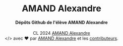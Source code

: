 <a name="top"></a>
<a name="readme-head"><div id="readme-head" align="center">
    <h1 id="readme-title">AMAND Alexandre</h1>
    <h4 id="readme-description">Dépôts Github de l'élève AMAND Alexandre</h4>
</div></a>
<a name="readme-footer"><p id="readme-footer" align="center">CL 2024 <a id="readme-footer-repo" href="https://github.com/BTSSIO-PERGAUD/SIO1_2024_AMAND">AMAND Alexandre</a><br>&lt;/&gt; avec ❤ par <a id="readme-footer-author" href="https://github.com/AmandAlexandrePro">AMAND Alexandre</a> et les <a id="readme-footer-contributors" href="https://github.com/BTSSIO-PERGAUD/SIO1_2024_AMAND/graphs/contributors">contributeurs</a>.</p></a>
<a name="bottom"></a>